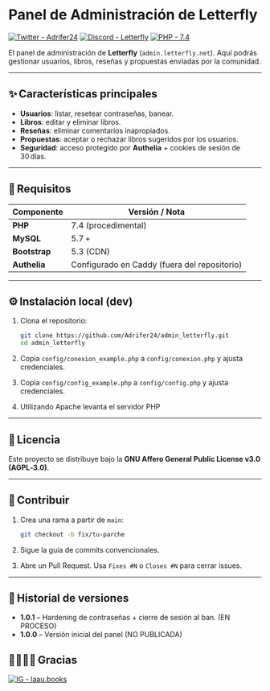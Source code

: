 # Panel de Administración de Letterfly
[![Twitter - Adrifer24](https://img.shields.io/badge/Twitter-Adrifer24-black?logo=x)](https://x.com/Adri_fer24)
[![Discord - Letterfly](https://img.shields.io/badge/Discord-Letterfly-blue?logo=discord)](https://discord.gg/Z5NvzV8MAD)
[![PHP - 7.4](https://img.shields.io/badge/PHP-7.4-green?logo=php)](https://www.php.net/releases/7_4_0.php)


El panel de administración de **Letterfly** (`admin.letterfly.net`). Aquí podrás gestionar usuarios, libros, reseñas y propuestas enviadas por la comunidad.

---

## ✨ Características principales

* **Usuarios**: listar, resetear contraseñas, banear.
* **Libros**: editar y eliminar libros.
* **Reseñas**: eliminar comentarios inapropiados.
* **Propuestas**: aceptar o rechazar libros sugeridos por los usuarios.
* **Seguridad**: acceso protegido por **Authelia** + cookies de sesión de 30 días.


---

## 🚀 Requisitos

| Componente    | Versión / Nota                               |
| ------------- | -------------------------------------------- |
| **PHP**       | 7.4 (procedimental)                          |
| **MySQL**     | 5.7 +                                        |
| **Bootstrap** | 5.3 (CDN)                                    |
| **Authelia**  | Configurado en Caddy (fuera del repositorio) |

---

## ⚙️ Instalación local (dev)

1. Clona el repositorio:

   ```bash
   git clone https://github.com/Adrifer24/admin_letterfly.git
   cd admin_letterfly
   ```
2. Copia `config/conexion_example.php` a `config/conexion.php` y ajusta credenciales.
3. Copia `config/config_example.php` a `config/config.php` y ajusta credenciales.
4. Utilizando Apache levanta el servidor PHP
---

## 📝 Licencia

Este proyecto se distribuye bajo la **GNU Affero General Public License v3.0 (AGPL‑3.0)**.

---

## 🤝 Contribuir

1. Crea una rama a partir de `main`:

   ```bash
   git checkout -b fix/tu-parche
   ```
2. Sigue la guía de commits convencionales.
3. Abre un Pull Request. Usa `Fixes #N` o `Closes #N` para cerrar issues.

---

## 📅 Historial de versiones

* **1.0.1** – Hardening de contraseñas + cierre de sesión al ban. (EN PROCESO)
* **1.0.0** – Versión inicial del panel (NO PUBLICADA)

## 🙋‍♀️🙋‍♂️ Gracias
[![IG - laau.books](https://img.shields.io/badge/Instagram-laau.books-pink?logo=instagram)](https://www.instagram.com/laau.books/?igsh=em5hMHVmeWh1d2V3)

